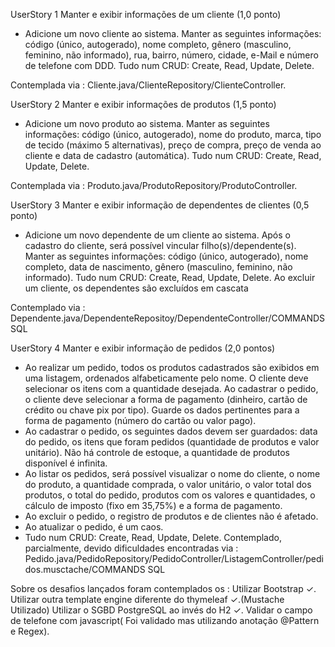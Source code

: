 UserStory 1 Manter e exibir informações de um cliente (1,0 ponto)
- Adicione um novo cliente ao sistema. Manter as seguintes informações: código (único, autogerado), nome
completo, gênero (masculino, feminino, não informado), rua, bairro, número, cidade, e-Mail e número de
telefone com DDD. Tudo num CRUD: Create, Read, Update, Delete.

Contemplada via : Cliente.java/ClienteRepository/ClienteController.

UserStory 2 Manter e exibir informações de produtos (1,5 ponto)
- Adicione um novo produto ao sistema. Manter as seguintes informações: código (único, autogerado), nome
do produto, marca, tipo de tecido (máximo 5 alternativas), preço de compra, preço de venda ao cliente e
data de cadastro (automática). Tudo num CRUD: Create, Read, Update, Delete.

Contemplada via : Produto.java/ProdutoRepository/ProdutoController.

UserStory 3 Manter e exibir informação de dependentes de clientes (0,5 ponto)
- Adicione um novo dependente de um cliente ao sistema. Após o cadastro do cliente, será possível vincular
filho(s)/dependente(s). Manter as seguintes informações: código (único, autogerado), nome completo, data
de nascimento, gênero (masculino, feminino, não informado). Tudo num CRUD: Create, Read, Update,
Delete. Ao excluir um cliente, os dependentes são excluídos em cascata

Contemplado via : Dependente.java/DependenteRepositoy/DependenteController/COMMANDS SQL

UserStory 4 Manter e exibir informação de pedidos (2,0 pontos)
- Ao realizar um pedido, todos os produtos cadastrados são exibidos em uma listagem, ordenados
alfabeticamente pelo nome. O cliente deve selecionar os itens com a quantidade desejada. Ao cadastrar o
pedido, o cliente deve selecionar a forma de pagamento (dinheiro, cartão de crédito ou chave pix por tipo).
Guarde os dados pertinentes para a forma de pagamento (número do cartão ou valor pago).
- Ao cadastrar o pedido, os seguintes dados devem ser guardados: data do pedido, os itens que foram
pedidos (quantidade de produtos e valor unitário). Não há controle de estoque, a quantidade de produtos
disponível é infinita.
- Ao listar os pedidos, será possível visualizar o nome do cliente, o nome do produto, a quantidade
comprada, o valor unitário, o valor total dos produtos, o total do pedido, produtos com os valores e
quantidades, o cálculo de imposto (fixo em 35,75%) e a forma de pagamento.
- Ao excluir o pedido, o registro de produtos e de clientes não é afetado.
- Ao atualizar o pedido, é um caos.
- Tudo num CRUD: Create, Read, Update, Delete.
Contemplado, parcialmente, devido dificuldades encontradas via : Pedido.java/PedidoRepository/PedidoController/ListagemController/pedidos.musctache/COMMANDS SQL

Sobre os desafios lançados foram contemplados os :
Utilizar Bootstrap ✓.
Utilizar outra template engine diferente do thymeleaf  ✓.(Mustache Utilizado)
Utilizar o SGBD PostgreSQL ao invés do H2 ✓.
Validar o campo de telefone com javascript( Foi validado mas utilizando anotação @Pattern e Regex).
